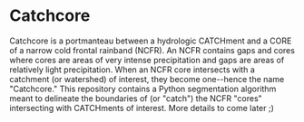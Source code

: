 # Catchcore
Catchcore is a portmanteau between a hydrologic CATCHment and a CORE of a narrow cold frontal rainband (NCFR). An NCFR contains gaps and cores where cores are areas of very intense precipitation and gaps are areas of relatively light precipitation. When an NCFR core intersects with a catchment (or watershed) of interest, they become one--hence the name "Catchcore." This repository contains a Python segmentation algorithm meant to delineate the boundaries of (or "catch") the NCFR "cores" intersecting with CATCHments of interest. More details to come later ;) 
